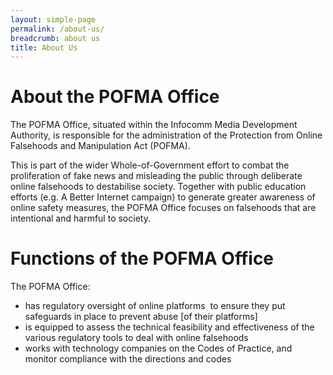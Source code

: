 ```yaml
---
layout: simple-page
permalink: /about-us/
breadcrumb: about us
title: About Us
---
```



# About the POFMA Office
The POFMA Office, situated within the Infocomm Media Development Authority, is responsible for the administration of the Protection from Online Falsehoods and Manipulation Act (POFMA). 

This is part of the wider Whole-of-Government effort to combat the proliferation of fake news and misleading the public through deliberate online falsehoods to destabilise society. Together with public education efforts (e.g. A Better Internet campaign) to generate greater awareness of online safety measures, the POFMA Office focuses on falsehoods that are intentional and harmful to society. 

# Functions of the POFMA Office 
The POFMA Office: 
- has regulatory oversight of online platforms  to ensure they put safeguards in place to prevent abuse [of their platforms]
- is equipped to assess the technical feasibility and effectiveness of the various regulatory tools to deal with online falsehoods 
- works with technology companies on the Codes of Practice, and monitor compliance with the directions and codes
